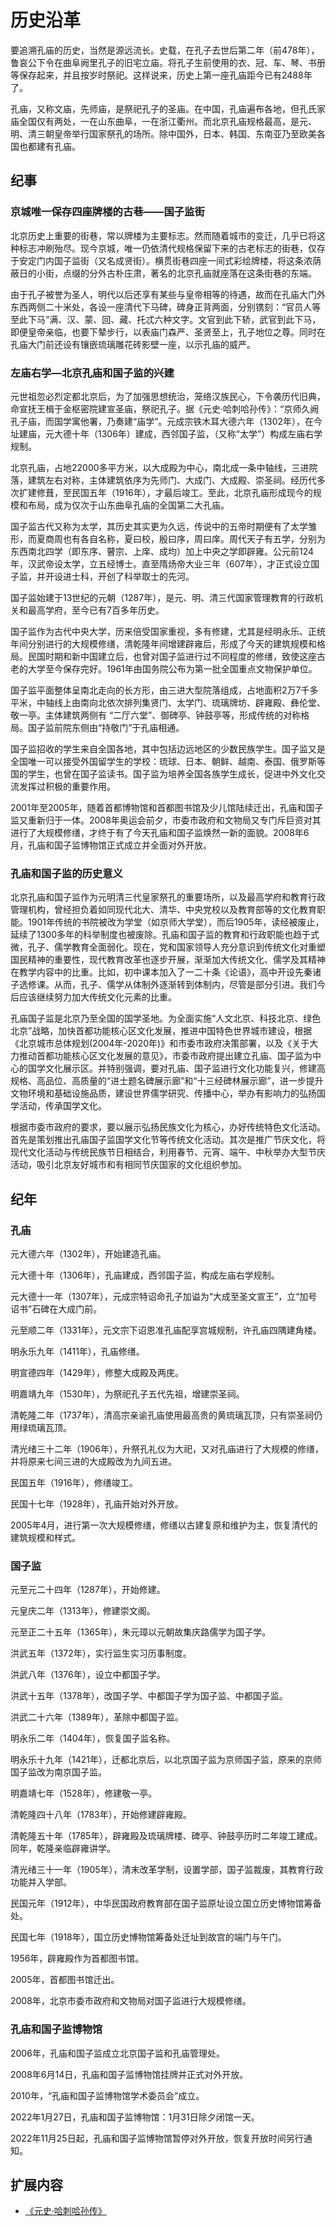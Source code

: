 # 历史沿革

要追溯孔庙的历史，当然是源远流长。史载，在孔子去世后第二年（前478年），鲁哀公下令在曲阜阙里孔子的旧宅立庙。将孔子生前使用的衣、冠、车、琴、书册等保存起来，并且按岁时祭祀。这样说来，历史上第一座孔庙距今已有2488年了。
 
孔庙，又称文庙，先师庙，是祭祀孔子的圣庙。在中国，孔庙遍布各地，但孔氏家庙全国仅有两处，一在山东曲阜，一在浙江衢州。而北京孔庙规格最高，是元、明、清三朝皇帝举行国家祭孔的场所。除中国外，日本、韩国、东南亚乃至欧美各国也都建有孔庙。

## 纪事

### 京城唯一保存四座牌楼的古巷――国子监街
 
北京历史上重要的街巷，常以牌楼为主要标志。然而随着城市的变迁，几乎已将这种标志冲刷殆尽。现今京城，唯一仍依清代规格保留下来的古老标志的街巷，仅存于安定门内国子监街（又名成贤街）。横贯街巷四座一间式彩绘牌楼，将这条浓荫蔽日的小街，点缀的分外古朴庄肃，著名的北京孔庙就座落在这条街巷的东端。
 
由于孔子被誉为圣人，明代以后还享有某些与皇帝相等的待遇，故而在孔庙大门外东西两侧二十米处，各设一座清代下马碑，碑身正背两面，分别镌刻：“官员人等至此下马”满、汉、蒙、回、藏、托忒六种文字。文官到此下轿，武官到此下马，即便皇帝亲临，也要下辇步行，以表庙门森严、圣贤至上，孔子地位之尊。同时在孔庙大门前还设有镶嵌琉璃雕花砖影壁一座，以示孔庙的威严。
 
 ### 左庙右学―北京孔庙和国子监的兴建
 
元世祖忽必烈定都北京后，为了加强思想统治，笼络汉族民心，下令袭历代旧典，命宣抚王楫于金枢密院建宣圣庙，祭祀孔子。据《元史·哈刺哈孙传》：“京师久阙孔子庙，而国学寓他署，乃奏建“庙学”。元成宗铁木耳大德六年（1302年），在今址建庙，元大德十年（1306年）建成，西邻国子监，（又称“太学”）构成左庙右学规制。
 
北京孔庙，占地22000多平方米，以大成殿为中心，南北成一条中轴线，三进院落，建筑左右对称，主体建筑依序为先师门、大成门、大成殿、崇圣祠。经历代多次扩建修葺，至民国五年（1916年），才最后竣工。至此，北京孔庙形成现今的规模和布局，成为仅次于山东曲阜孔庙的全国第二大孔庙。
 
国子监古代又称为太学，其历史其实更为久远，传说中的五帝时期便有了太学雏形，而夏商周也有各自名称，夏曰校，殷曰序，周曰庠。周代天子有五学，分别为东西南北四学（即东序、瞽宗、上庠、成均）加上中央之学即辟雍。公元前124年，汉武帝设太学，立五经博士。直至隋炀帝大业三年（607年），才正式设立国子监，并开设进士科，开创了科举取士的先河。
 
国子监始建于13世纪的元朝（1287年），是元、明、清三代国家管理教育的行政机关和最高学府，至今已有7百多年历史。
 
国子监作为古代中央大学，历来倍受国家重视，多有修建，尤其是经明永乐、正统年间分别进行的大规模修缮，清乾隆年间增建辟雍后，形成了今天的建筑规模和格局。民国时期和新中国建立后，也曾对国子监进行过不同程度的修缮，致使这座古老的大学至今保存完好。1961年由国务院公布为第一批全国重点文物保护单位。
 
国子监平面整体呈南北走向的长方形，由三进大型院落组成，占地面积2万7千多平米，中轴线上由南向北依次排列集贤门、太学门、琉璃牌坊、辟雍殿、彝伦堂、敬一亭。主体建筑两侧有 “二厅六堂”、御碑亭、钟鼓亭等，形成传统的对称格局。国子监前院东侧由“持敬门”于孔庙相通。
 
国子监招收的学生来自全国各地，其中包括边远地区的少数民族学生。国子监又是全国唯一可以接受外国留学生的学校：琉球、日本、朝鲜、越南、泰国、俄罗斯等国的学生，也曾在国子监读书。国子监为培养全国各族学生成长，促进中外文化交流发挥过积极的重要作用。
 
2001年至2005年，随着首都博物馆和首都图书馆及少儿馆陆续迁出，孔庙和国子监又重新归于一体。2008年奥运会前夕，市委市政府和文物局又专门斥巨资对其进行了大规模修缮，才终于有了今天孔庙和国子监焕然一新的面貌。2008年6月，孔庙和国子监博物馆正式成立并全面对外开放。

### 孔庙和国子监的历史意义

北京孔庙和国子监作为元明清三代皇家祭孔的重要场所，以及最高学府和教育行政管理机构，曾经担负着如同现代北大、清华、中央党校以及教育部等的文化教育职能。1901年传统的书院被改为学堂（如京师大学堂），而后1905年，读经被废止，延续了1300多年的科举制度也被废除。孔庙和国子监的教育和行政职能也趋于式微，孔子、儒学教育全面弱化。现在，党和国家领导人充分意识到传统文化对重塑国民精神的重要性，现代教育改革也逐步开展，渐渐加大传统文化、儒学及其精神在教学内容中的比重。比如，初中课本加入了一二十条《论语》，高中开设先秦诸子选修课。从而，孔子、儒学从体制外逐渐转到体制内，尽管是部分引进。我们今后应该继续努力加大传统文化元素的比重。
 
孔庙国子监是北京乃至全国的国学圣地。为全面实施“人文北京、科技北京、绿色北京”战略，加快首都功能核心区文化发展，推进中国特色世界城市建设，根据《北京城市总体规划(2004年-2020年)》和市委市政府决策部署，以及《关于大力推动首都功能核心区文化发展的意见》，市委市政府提出建立孔庙、国子监为中心的国学文化展示区。并特别强调，要对孔庙、国子监进行文化功能复兴，修建高规格、高品位、高质量的“进士题名碑展示廊”和“十三经碑林展示廊”，进一步提升文物环境和基础设施品质，建设世界儒学研究、传播中心，举办有影响力的弘扬国学活动，传承国学文化。
 
根据市委市政府的要求，要以展示弘扬民族文化为核心，办好传统特色文化活动。首先是策划推出孔庙国子监国学文化节等传统文化活动。其次是推广节庆文化，将现代文化活动与传统民族节日相结合，利用春节、元宵、端午、中秋举办大型节庆活动，吸引北京友好城市和有相同节庆国家的文化组织参加。

## 纪年

### 孔庙

元大德六年（1302年），开始建造孔庙。

元大德十年（1306年），孔庙建成，西邻国子监，构成左庙右学规制。

元大德十一年（1307年），元成宗特诏命孔子加谥为“大成至圣文宣王”，立“加号诏书”石碑在大成门前。

元至顺二年（1331年），元文宗下诏恩准孔庙配享宫城规制，许孔庙四隅建角楼。

明永乐九年（1411年），孔庙修缮。

明宣德四年（1429年），修整大成殿及两庑。

明嘉靖九年（1530年），为祭祀孔子五代先祖，增建崇圣祠。

清乾隆二年（1737年），清高宗亲谕孔庙使用最高贵的黄琉璃瓦顶，只有崇圣祠仍用绿琉璃瓦顶。

清光绪三十二年（1906年），升祭孔礼仪为大祀，又对孔庙进行了大规模的修缮，并将原来七间三进的大成殿改为九间五进。

民国五年（1916年），修缮竣工。

民国十七年（1928年），孔庙开始对外开放。

2005年4月，进行第一次大规模修缮，修缮以古建复原和维护为主，恢复清代的建筑规模和样式。

### 国子监

元至元二十四年（1287年），开始修建。

元皇庆二年（1313年），修建崇文阁。

元至正二十五年（1365年），朱元璋以元朝故集庆路儒学为国子学。

洪武五年（1372年），实行监生实习历事制度。

洪武八年（1376年），设立中都国子学。

洪武十五年（1378年），改国子学、中都国子学为国子监、中都国子监。

洪武二十六年（1389年），革除中都国子监。

明永乐二年（1404年），恢复国子监名称。

明永乐十九年（1421年），迁都北京后，以北京国子监为京师国子监，原来的京师国子监改为南京国子监。

明嘉靖七年（1528年），修建敬一亭。

清乾隆四十八年（1783年），开始修建辟雍殿。

清乾隆五十年（1785年），辟雍殿及琉璃牌楼、碑亭、钟鼓亭历时二年竣工建成。同年，乾隆亲临辟雍讲学。

清光绪三十一年（1905年），清末改革学制，设置学部，国子监裁废，其教育行政功能并入学部。

民国元年（1912年），中华民国政府教育部在国子监原址设立国立历史博物馆筹备处。

民国七年（1918年），国立历史博物馆筹备处迁址到故宫的端门与午门。

1956年，辟雍殿作为首都图书馆。

2005年，首都图书馆迁出。

2008年，北京市委市政府和文物局对国子监进行大规模修缮。

### 孔庙和国子监博物馆

2006年，孔庙和国子监成立北京国子监和孔庙管理处。

2008年6月14日，孔庙和国子监博物馆挂牌并正式对外开放。

2010年，“孔庙和国子监博物馆学术委员会”成立。

2022年1月27日，孔庙和国子监博物馆：1月31日除夕闭馆一天。

2022年11月25日起，孔庙和国子监博物馆暂停对外开放，恢复开放时间另行通知。

## 扩展内容

- [《元史·哈刺哈孙传》]()